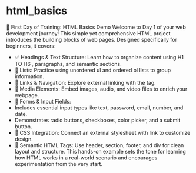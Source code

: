 # html_basics

🚀 First Day of Training: HTML Basics Demo
Welcome to Day 1 of your web development journey! This simple yet comprehensive HTML project introduces the building blocks of web pages. Designed specifically for beginners, it covers:
- ✅ Headings & Text Structure: Learn how to organize content using H1 TO H6 , paragraphs, and semantic sections.
- 📑 Lists: Practice using unordered ul and ordered ol lists to group information.
- 📎 Links & Navigation: Explore external linking with the <a> tag.
- 🎥 Media Elements: Embed images, audio, and video files to enrich your webpage.
- 📝 Forms & Input Fields:
- Includes essential input types like text, password, email, number, and date.
- Demonstrates radio buttons, checkboxes, color picker, and a submit button.
- 🎨 CSS Integration: Connect an external stylesheet with link to customize design.
- 📁 Semantic HTML Tags: Use header, section, footer, and div for clean layout and structure.
This hands-on example sets the tone for learning how HTML works in a real-world scenario and encourages experimentation from the very start.
